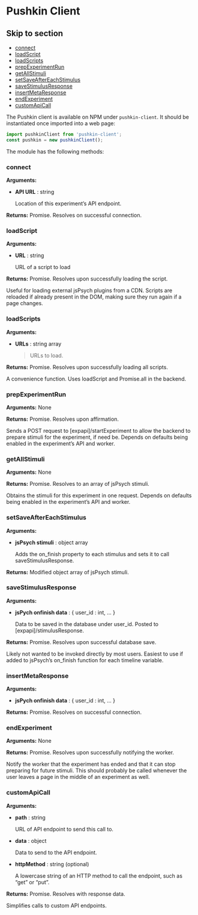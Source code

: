 # Pushkin Client

## Skip to section

* [connect](pushkin-client.md#connect)
* [loadScript](pushkin-client.md#loadscript)
* [loadScripts](pushkin-client.md#loadscripts)
* [prepExperimentRun](pushkin-client.md#prepexperimentrun)
* [getAllStimuli](pushkin-client.md#getallstimuli)
* [setSaveAfterEachStimulus](pushkin-client.md#setsaveaftereachstimulus)
* [saveStimulusResponse](pushkin-client.md#savestimulusresponse)
* [insertMetaResponse](pushkin-client.md#insertmetaresponse)
* [endExperiment](pushkin-client.md#endexperiment)
* [customApiCall](pushkin-client.md#customapicall)

The Pushkin client is available on NPM under `pushkin-client`. It should be instantiated once imported into a web page:

```javascript
import pushkinClient from 'pushkin-client';
const pushkin = new pushkinClient();
```

The module has the following methods:

### connect

**Arguments:**

* **API URL** : string

  Location of this experiment’s API endpoint.

**Returns:** Promise. Resolves on successful connection.

### loadScript

**Arguments:**

* **URL** : string

  URL of a script to load

**Returns:** Promise. Resolves upon successfully loading the script.

Useful for loading external jsPsych plugins from a CDN. Scripts are reloaded if already present in the DOM, making sure they run again if a page changes.

### loadScripts

**Arguments:**

* **URLs** : string array

  > URLs to load.

**Returns:** Promise. Resolves upon successfully loading all scripts.

A convenience function. Uses loadScript and Promise.all in the backend.

### prepExperimentRun

**Arguments:** None

**Returns:** Promise. Resolves upon affirmation.

Sends a POST request to \[expapi\]/startExperiment to allow the backend to prepare stimuli for the experiment, if need be. Depends on defaults being enabled in the experiment’s API and worker.

### getAllStimuli

**Arguments:** None

**Returns:** Promise. Resolves to an array of jsPsych stimuli.

Obtains the stimuli for this experiment in one request. Depends on defaults being enabled in the experiment’s API and worker.

### setSaveAfterEachStimulus

**Arguments:**

* **jsPsych stimuli** : object array

  Adds the on\_finish property to each stimulus and sets it to call saveStimulusResponse.

**Returns:** Modified object array of jsPsych stimuli.

### saveStimulusResponse

**Arguments:**

* **jsPych onfinish data** : { user\_id : int, … }

  Data to be saved in the database under user\_id. Posted to \[expapi\]/stimulusResponse.

**Returns:** Promise. Resolves upon successful database save.

Likely not wanted to be invoked directly by most users. Easiest to use if added to jsPsych’s on\_finish function for each timeline variable.

### insertMetaResponse

**Arguments:**

* **jsPych onfinish data** : { user\_id : int, … }

**Returns:** Promise. Resolves on successful connection.

### endExperiment

**Arguments:** None

**Returns:** Promise. Resolves upon successfully notifying the worker.

Notify the worker that the experiment has ended and that it can stop preparing for future stimuli. This should probably be called whenever the user leaves a page in the middle of an experiment as well.

### customApiCall

**Arguments:**

* **path** : string

  URL of API endpoint to send this call to.

* **data** : object

  Data to send to the API endpoint.

* **httpMethod** : string \(optional\)

  A lowercase string of an HTTP method to call the endpoint, such as “get” or “put”.

**Returns:** Promise. Resolves with response data.

Simplifies calls to custom API endpoints.

